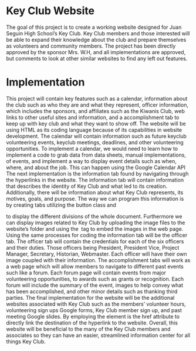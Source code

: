# Key Club Website
The goal of this project is to create a working website designed for Juan Seguin High School’s Key Club. Key Club members and those interested will be able to expand their knowledge about the club and prepare themselves as volunteers and community members. The project has been directly approved by the sponsor Mrs. W.H, and all implementations are approved, but comments to look at other similar websites to find any left out features.
# Implementation
This project will contain key features such as a calendar, information about the club such as who they are and what they represent, officer information, which includes the sponsors, and affiliates such as the Kiwanis Club, web links to other useful sites and information, and a accomplishment tab to keep up with key club and what they want to show off. The website will be using HTML as its coding language because of its capabilities in website development.
The calendar will contain information such as future keyclub volunteering events, keyclub meetings, deadlines, and other volunteering opportunities. To implement a calendar, we would need to learn how to implement a code to grab data from data sheets, manual implementations, of events, and implement a way to display event details such as when, where, and about the job. This can happen using the Google Calendar API 
The next implementation is the information tab found by navigating through the hyperlinks in the website. The information tab will contain information that describes the identity of Key Club and what led to its creation. Additionally, there will be information about what Key Club represents, its motives, goals, and purpose. The way we can program this information is by creating tabs utilizing the button class and <div> to display the different divisions of the whole document. Furthermore we can display images related to Key Club by uploading the image files to the website’s folder and using the <img> tag to embed the images in the web page.
Using the same processes for coding the information tab will be the officer tab. The officer tab will contain the credentials for each of the six officers and their duties. Those officers being President, President Vice, Project Manager, Secretary, Historian, Webmaster. Each officer will have their own image coupled with their information.
The accomplishment tabs will work as a web page which will allow members to navigate to different past events such like a forum. Each forum page will contain events from major volunteering opportunities, to awards such as grants or recognition. Each forum will include the summary of the event, images to help convey what has been accomplished, and other minor details such as thanking third parties. 
The final implementation for the website will be the additional websites associated with Key Club such as the members’ volunteer hours, volunteering sign ups Google forms, Key Club member sign up, and past meeting Google slides. By employing the <a> element is the href attribute to directly link the destination of the hyperlink to the website.
Overall, this website will be beneficial to the many of the Key Club members and associates so they can have an easier, streamlined information center for all things Key Club.
